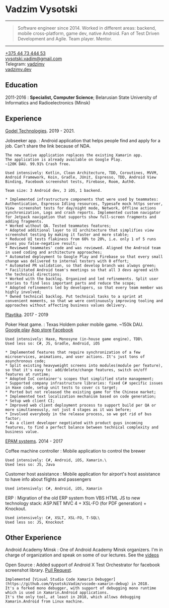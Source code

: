 Vadzim Vysotski
============

----

>  Software engineer since 2014.
>  Worked in different areas: backend, mobile cross-platform, game dev, native Android.
>  Fan of Test Driven Development and Agile. Team player. Mentor.

----

[+375 44 73 444 53](tel:+375447344453) \
vysotski.vadim@gmail.com \
Telegram: [vadzimv](https://t.me/vadzimv/) \
[vadzimv.dev](https://vadzimv.dev/)

Education
---------

2011-2016
:   **Specialist, Computer Science**; Belarusian State University of Informatics and Radioelectronics (Minsk)

Experience
----------

[Godel Technologies](https://www.godeltech.com/). 2019 - 2021.

Jobseeker app. 
:   Android application that helps people find and apply for a job.
    Can't share the link because of NDA.

    The new native application replaces the existing Xamarin app.
    The application is already available on Google Play.
    ~120K DAU. 99.91% Crash free.

    Used intensively: Kotlin, Clean Architecture, TDD, Coroutines, MVVM, Android Framework, Koin, Gradle, JUnit, Espresso, TDD, Android View Binding, Facebook screenshot tests, Firebase, Room, Auth0.
    
    Team size: 3 Android dev, 3 iOS, 1 backend.

    * Implemented infrastructure components that were used by teammates: Authentication, Espresso Idling resources, Typesafe mock https server, View  screenshot tests for day/night mode, Network, Offline actions synchronization, Logs and crash reports. Implemented custom navigator for Jetpack navigation that supports show full-screen fragments and adding fragments.
    * Worked without QA. Tested teammates features;
    * Adopted additional layer to UI architecture that simplifies view screenshot testing by making it faster and more stable;
    * Reduced UI tests flakiness from 60% to 20%, i.e. only 1 of 5 runs gives you false-negative result;
    * Reviewed teammates' code and was reviewed. Aligned the Android team in used coding and architecture approaches;
    * Automated deployment to Google Play and Firebase so that every small change was delivered to internal testers with 0 effort;
    * Automated PR validation, so that develop branch was always green;
    * Facilitated Android team's meetings so that all 3 devs agreed with the technical directions; 
    * Worked with the backlog. Organized and led refinements. Split user stories to find less important parts and reduce the scope;
    * Adopted refinements led by developers, so that every team member was highly involved;
    * Owned technical backlog. Put technical tasks to a sprint at convenient moments, so that we were continuously improving tooling and approaches without affecting business values delivery.

[Playtika](https://www.playtika.com/). 2017 - 2019

Poker Heat game.
:   Texas Holdem poker mobile game. ~150k DAU. \
    [Google play](https://play.google.com/store/apps/details?id=com.bigblueparrot.pokerfriends&hl=en&gl=US)
    [App store](https://apps.apple.com/us/app/poker-heat-texas-holdem-poker/id480523695)
    [Facebook](https://apps.facebook.com/pokerheat/)

    Used intensively: Haxe, Monosyne (in-house game engine), TDD\
    Used less so: C#, JS, Gradle, Android, iOS

    * Implemented features that require synchronization of a few microservices, animations, and user actions. It's just tons of asynchronous code;
    * Split existing heavyweight screens into modules(module per feature), so that it's easy to: add/delete/change features, switch on/off features at runtime;
    * Adopted IoC container's scopes that simplified state management;
    * Supported company infrastructure libraries: fixed C# specific issues in Haxe code, setup unit tests to cover cs target;
    * Ported but not released the existing game for the Chinese market;
    * Implemented text localization mechanism based on code generation;
    * Setup web client CI;
    * Improved web client deployment process to support build per QA or more simultaneously, not just 4 stages as it was before;
    * Involved everybody in the release process, so we got rid of bus factor;
    * As a client developer negotiated with product guys incoming features, to find a perfect balance between technical complexity and business value.

[EPAM systems](https://www.epam.com/). 2014 - 2017

Coffee machine controller
:   Mobile application to control the brewer

    Used intensively: C#, Android, iOS, Xamarin.\
    Used less so: JS, Java

Customer host assistance
:   Mobile application for airport's host assistance to have info about flights and passengers

    Used intensively: C#, Android, iOS, Xamarin

ERP
:   Migration of the old ERP system from VBS HTML JS to new technology stack: ASP.NET MVC 4 + XSL-FO (for PDF generation) + Knockout.

    Used intensively: C#, XSLT, XSL-FO, T-SQL\
    Used less so: JS, Knockout


Other Experience
--------------------

Android Academy Minsk
:   One of Android Academy Minsk organizers.
    I'm in charge of organization and speak on some of our lectures.
    See the [videos](https://youtube.com/playlist?list=PLUxHOqbz8qZ2OL9QNU6A6pRP-Nmke3OyT)

Open Source
:   Added support of Android X Test Orchestrator for facebook screenshot library.
    [Pull Request](https://github.com/facebook/screenshot-tests-for-android/pull/264).

    Implemented [Visual Studio Code Xamarin Debugger](https://github.com/VysotskiVadim/vscode-xamarin-debug) in 2018.
    It's a forked mono debugger, with support of debugging mono runtime which is used in Xamarin.Android applications.
    It's the only tool, at least in 2018, which allows debugging Xamarin.Android from Linux machine.
